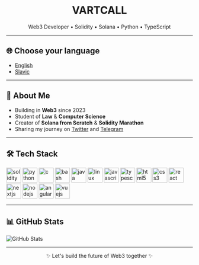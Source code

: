 <h1 align="center">VARTCALL</h1>
<p align="center">
  Web3 Developer • Solidity • Solana • Python • TypeScript
</p>

---

## 🌐 Choose your language
- [English](https://github.com/vartcall/vartcall/tree/main/docs/english)
- [Slavic](https://github.com/vartcall/vartcall/tree/main/docs/slavic)

---

## 🚀 About Me
- Building in **Web3** since 2023
- Student of **Law** & **Computer Science**
- Creator of **Solana from Scratch** & **Solidity Marathon**
- Sharing my journey on [Twitter](https://x.com/vartcall) and [Telegram](https://t.me/code_vartcall)

---

## 🛠 Tech Stack  

<p align="left">
  <img src="https://cdn.jsdelivr.net/gh/devicons/devicon/icons/solidity/solidity-original.svg" alt="solidity" width="40" height="40"/>
  <img src="https://cdn.jsdelivr.net/gh/devicons/devicon/icons/python/python-original.svg" alt="python" width="40" height="40"/>
  <img src="https://cdn.jsdelivr.net/gh/devicons/devicon/icons/c/c-original.svg" alt="c" width="40" height="40"/>
  <img src="https://cdn.jsdelivr.net/gh/devicons/devicon/icons/bash/bash-original.svg" alt="bash" width="40" height="40"/>
  <img src="https://cdn.jsdelivr.net/gh/devicons/devicon/icons/java/java-original.svg" alt="java" width="40" height="40"/>
  <img src="https://cdn.jsdelivr.net/gh/devicons/devicon/icons/linux/linux-original.svg" alt="linux" width="40" height="40"/>
  <img src="https://cdn.jsdelivr.net/gh/devicons/devicon/icons/javascript/javascript-original.svg" alt="javascript" width="40" height="40"/>
  <img src="https://cdn.jsdelivr.net/gh/devicons/devicon/icons/typescript/typescript-original.svg" alt="typescript" width="40" height="40"/>
  <img src="https://cdn.jsdelivr.net/gh/devicons/devicon/icons/html5/html5-original.svg" alt="html5" width="40" height="40"/>
  <img src="https://cdn.jsdelivr.net/gh/devicons/devicon/icons/css3/css3-original.svg" alt="css3" width="40" height="40"/>
  <img src="https://cdn.jsdelivr.net/gh/devicons/devicon/icons/react/react-original.svg" alt="react" width="40" height="40"/>
  <img src="https://cdn.jsdelivr.net/gh/devicons/devicon/icons/nextjs/nextjs-original.svg" alt="nextjs" width="40" height="40"/>
  <img src="https://cdn.jsdelivr.net/gh/devicons/devicon/icons/nodejs/nodejs-original.svg" alt="nodejs" width="40" height="40"/>
  <img src="https://cdn.jsdelivr.net/gh/devicons/devicon/icons/angularjs/angularjs-original.svg" alt="angular" width="40" height="40"/>
  <img src="https://cdn.jsdelivr.net/gh/devicons/devicon/icons/vuejs/vuejs-original.svg" alt="vuejs" width="40" height="40"/>
</p>

---

## 📊 GitHub Stats
![GitHub Stats](https://github-readme-stats.vercel.app/api?username=vartcall&show_icons=true&theme=radical)

---

<p align="center">
  ✨ Let's build the future of Web3 together ✨
</p>
